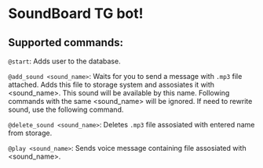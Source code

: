 # SoundBoard TG bot!
## Supported commands:
`@start`:
Adds user to the database.

`@add_sound <sound_name>`:
Waits for you to send a message with `.mp3` file attached. Adds this file to storage system and assosiates it with <sound_name>. This sound will be available by this name.
Following commands with the same <sound_name> will be ignored. If need to rewrite sound, use the following command.

`@delete_sound <sound_name>`:
Deletes `.mp3` file assosiated with entered name from storage.

`@play <sound_name>`:
Sends voice message containing file assosiated with <sound_name>.

